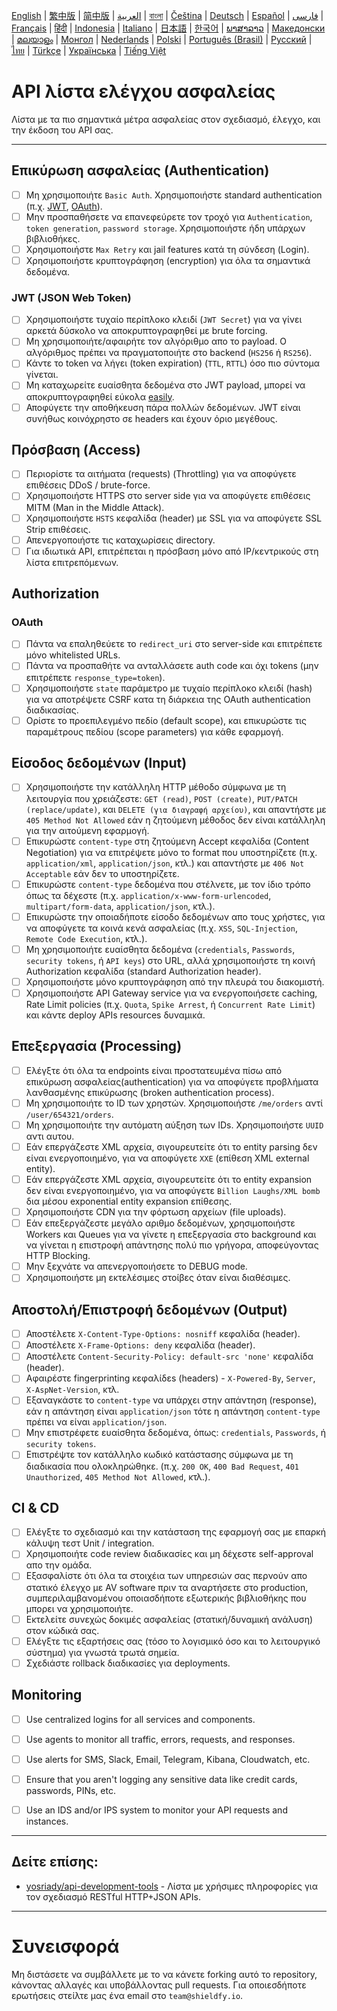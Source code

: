 [English](./README.md) | [繁中版](./README-tw.md) | [简中版](./README-zh.md) | [العربية](./README-ar.md) | [বাংলা](./README-bn.md) | [Čeština](./README-cs.md) | [Deutsch](./README-de.md) | [Español](./README-es.md) | [فارسی](./README-fa.md) | [Français](./README-fr.md) | [हिंदी](./README-hi.md) | [Indonesia](./README-id.md) | [Italiano](./README-it.md) | [日本語](./README-ja.md) | [한국어](./README-ko.md) | [ພາສາລາວ](./README-lo.md) | [Македонски](./README-mk.md) | [മലയാളം](./README-ml.md) | [Монгол](./README-mn.md) | [Nederlands](./README-nl.md) | [Polski](./README-pl.md) | [Português (Brasil)](./README-pt_BR.md) | [Русский](./README-ru.md) | [ไทย](./README-th.md) | [Türkçe](./README-tr.md) | [Українська](./README-uk.md) | [Tiếng Việt](./README-vi.md)

# API λίστα ελέγχου ασφαλείας
Λίστα με τα πιο σημαντικά μέτρα ασφαλείας στον σχεδιασμό, έλεγχο, και την έκδοση του API σας.


---

## Επικύρωση ασφαλείας (Authentication)
- [ ] Μη χρησιμοποιήτε `Basic Auth`. Χρησιμοποιήστε standard authentication (π.χ. [JWT](https://jwt.io/), [OAuth](https://oauth.net/)).
- [ ] Μην προσπαθήσετε να επανεφεύρετε τον τροχό για `Authentication`, `token generation`, `password storage`. Χρησιμοποιήστε ήδη υπάρχων βιβλιοθήκες.
- [ ] Χρησιμοποιήστε `Max Retry` και jail features κατά τη σύνδεση (Login).
- [ ] Χρησιμοποιήστε κρυπτογράφηση (encryption) για όλα τα σημαντικά δεδομένα.

### JWT (JSON Web Token)
- [ ] Χρησιμοποιήστε τυχαίο περίπλοκο κλειδί (`JWT Secret`) για να γίνει αρκετά δύσκολο να αποκρυπτογραφηθεί με brute forcing.
- [ ] Μη χρησιμοποιήτε/αφαιρήτε τον αλγόριθμο απο το payload. Ο αλγόριθμος πρέπει να πραγματοποιήτε στο backend (`HS256` ή `RS256`).
- [ ] Κάντε το token να λήγει (token expiration) (`TTL`, `RTTL`) όσο πιο σύντομα γίνεται.
- [ ] Μη καταχωρείτε ευαίσθητα δεδομένα στο JWT payload, μπορεί να αποκρυπτογραφηθεί εύκολα [easily](https://jwt.io/#debugger-io).
- [ ] Αποφύγετε την αποθήκευση πάρα πολλών δεδομένων. JWT είναι συνήθως κοινόχρηστο σε headers και έχουν όριο μεγέθους.

## Πρόσβαση (Access)
- [ ] Περιορίστε τα αιτήματα (requests) (Throttling) για να αποφύγετε επιθέσεις DDoS / brute-force.
- [ ] Χρησιμοποιήστε HTTPS στο server side για να αποφύγετε επιθέσεις MITM (Man in the Middle Attack).
- [ ] Χρησιμοποιήστε `HSTS` κεφαλίδα (header) με SSL για να αποφύγετε SSL Strip επιθέσεις.
- [ ] Απενεργοποιήστε τις καταχωρίσεις directory.
- [ ] Για ιδιωτικά API, επιτρέπεται η πρόσβαση μόνο από IP/κεντρικούς στη λίστα επιτρεπόμενων.

## Authorization

### OAuth
- [ ] Πάντα να επαληθεύετε το `redirect_uri` στο server-side και επιτρέπετε μόνο whitelisted URLs.
- [ ] Πάντα να προσπαθήτε να ανταλλάσετε auth code και όχι tokens (μην επιτρέπετε `response_type=token`).
- [ ] Χρησιμοποιήστε `state` παράμετρο με τυχαίο περίπλοκο κλειδί (hash) για να αποτρέψετε CSRF κατα τη διάρκεια της OAuth authentication διαδικασίας.
- [ ] Ορίστε το προεπιλεγμένο πεδίο (default scope), και επικυρώστε τις παραμέτρους πεδίου (scope parameters) για κάθε εφαρμογή.

## Είσοδος δεδομένων (Input)
- [ ] Χρησιμοποιήστε την κατάλληλη HTTP μέθοδο σύμφωνα με τη λειτουργία που χρειάζεστε: `GET (read)`, `POST (create)`, `PUT/PATCH (replace/update)`, και `DELETE (για διαγραφή αρχείου)`, και απαντήστε με `405 Method Not Allowed` εάν η ζητούμενη μέθοδος δεν είναι κατάλληλη για την αιτούμενη εφαρμογή.
- [ ] Επικυρώστε `content-type` στη ζητούμενη Accept κεφαλίδα (Content Negotiation) για να επιτρέψετε μόνο το format που υποστηρίζετε (π.χ. `application/xml`, `application/json`, κτλ.) και απαντήστε με `406 Not Acceptable` εάν δεν το υποστηρίζετε.
- [ ] Επικυρώστε `content-type` δεδομένα που στέλνετε, με τον ίδιο τρόπο όπως τα δέχεστε (π.χ. `application/x-www-form-urlencoded`, `multipart/form-data`, `application/json`, κτλ.).
- [ ] Επικυρώστε την οποιαδήποτε είσοδο δεδομένων απο τους χρήστες, για να αποφύγετε τα κοινά κενά ασφαλείας (π.χ. `XSS`, `SQL-Injection`, `Remote Code Execution`, κτλ.).
- [ ] Μη χρησιμοποιήτε ευαίσθητα δεδομένα (`credentials`, `Passwords`, `security tokens`, ή `API keys`) στο URL, αλλά χρησιμοποιήστε τη κοινή Authorization κεφαλίδα (standard Authorization header).
- [ ] Χρησιμοποιήστε μόνο κρυπτογράφηση από την πλευρά του διακομιστή.
- [ ] Χρησιμοποιήστε API Gateway service για να ενεργοποιήσετε caching, Rate Limit policies (π.χ. `Quota`, `Spike Arrest`, ή `Concurrent Rate Limit`) και κάντε deploy APIs resources δυναμικά.

## Επεξεργασία (Processing)
- [ ] Ελέγξτε ότι όλα τα endpoints είναι προστατευμένα πίσω από επικύρωση ασφαλείας(authentication) για να αποφύγετε προβλήματα λανθασμένης επικύρωσης (broken authentication process).
- [ ] Μη χρησιμοποιήτε το ID των χρηστών. Χρησιμοποιήστε `/me/orders` αντί `/user/654321/orders`.
- [ ] Μη χρησιμοποιήτε την αυτόματη αύξηση των IDs. Χρησιμοποιήστε `UUID` αντι αυτου.
- [ ] Εάν επεργάζεστε XML αρχεία, σιγουρευτείτε ότι το entity parsing δεν είναι ενεργοποιημένο, για να αποφύγετε `XXE` (επίθεση XML external entity).
- [ ] Εάν επεργάζεστε XML αρχεία, σιγουρευτείτε ότι το entity expansion δεν είναι ενεργοποιημένο, για να αποφύγετε `Billion Laughs/XML bomb` δια μέσου exponential entity expansion επίθεσης.
- [ ] Χρησιμοποιήστε CDN για την φόρτωση αρχείων (file uploads).
- [ ] Εάν επεξεργάζεστε μεγάλο αριθμο δεδομένων, χρησιμοποιήστε Workers και Queues για να γίνετε η επεξεργασία στο background και να γίνεται η επιστροφή απάντησης πολύ πιο γρήγορα, αποφεύγοντας HTTP Blocking.
- [ ] Μην ξεχνάτε να απενεργοποιήσετε το DEBUG mode.
- [ ] Χρησιμοποιήστε μη εκτελέσιμες στοίβες όταν είναι διαθέσιμες.

## Αποστολή/Επιστροφή δεδομένων (Output)
- [ ] Αποστέλετε `X-Content-Type-Options: nosniff` κεφαλίδα (header).
- [ ] Αποστέλετε `X-Frame-Options: deny` κεφαλίδα (header).
- [ ] Αποστέλετε `Content-Security-Policy: default-src 'none'` κεφαλίδα (header).
- [ ] Αφαιρέστε fingerprinting κεφαλίδεs (headers) - `X-Powered-By`, `Server`, `X-AspNet-Version`, κτλ.
- [ ] Εξαναγκάστε το `content-type` να υπάρχει στην απάντηση (response), εάν η απάντηση είναι `application/json` τότε η απάντηση `content-type` πρέπει να είναι `application/json`.
- [ ] Μην επιστρέφετε ευαίσθητα δεδομένα, όπως: `credentials`, `Passwords`, ή `security tokens`.
- [ ] Επιστρέψτε τον κατάλληλο κωδικό κατάστασης σύμφωνα με τη διαδικασία που ολοκληρώθηκε. (π.χ. `200 OK`, `400 Bad Request`, `401 Unauthorized`, `405 Method Not Allowed`, κτλ.).

## CI & CD
- [ ] Ελέγξτε το σχεδιασμό και την κατάσταση της εφαρμογή σας με επαρκή κάλυψη τεστ Unit / integration.
- [ ] Χρησιμοποιήτε code review διαδικασίες και μη δέχεστε self-approval απο την ομάδα.
- [ ] Εξασφαλίστε ότι όλα τα στοιχέια των υπηρεσιών σας περνούν απο στατικό έλεγχο με AV software πριν τα αναρτήσετε στο production, συμπεριλαμβανομένου οποιασδήποτε εξωτερικής βιβλιοθήκης που μπορει να χρησιμοποιήτε.
- [ ] Εκτελείτε συνεχώς δοκιμές ασφαλείας (στατική/δυναμική ανάλυση) στον κώδικά σας.
- [ ] Ελέγξτε τις εξαρτήσεις σας (τόσο το λογισμικό όσο και το λειτουργικό σύστημα) για γνωστά τρωτά σημεία.
- [ ] Σχεδιάστε rollback διαδικασίες για deployments.

## Monitoring
- [ ] Use centralized logins for all services and components.
- [ ] Use agents to monitor all traffic, errors, requests, and responses.
- [ ] Use alerts for SMS, Slack, Email, Telegram, Kibana, Cloudwatch, etc.
- [ ] Ensure that you aren't logging any sensitive data like credit cards, passwords, PINs, etc.
- [ ] Use an IDS and/or IPS system to monitor your API requests and instances.


---

## Δείτε επίσης:
- [yosriady/api-development-tools](https://github.com/yosriady/api-development-tools) - Λίστα με χρήσιμες πληροφορίες για τον σχεδιασμό RESTful HTTP+JSON APIs.


---

# Συνεισφορά
Μη διστάσετε να συμβάλλετε με το να κάνετε forking αυτό το repository, κάνοντας αλλαγές και υποβάλλοντας pull requests. Για οποιεσδήποτε ερωτήσεις στείλτε μας ένα email στο `team@shieldfy.io`.

